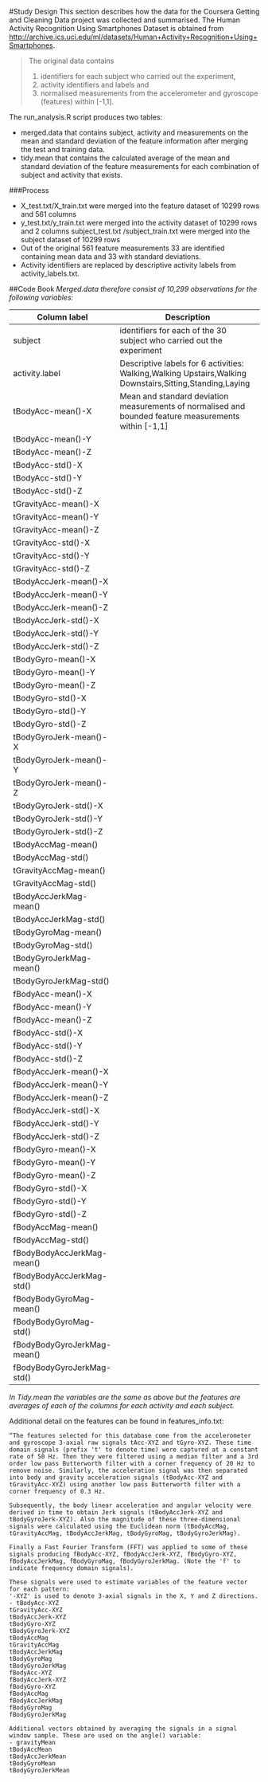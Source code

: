 #Study Design
This section describes how the data for the Coursera Getting and Cleaning Data project was collected and summarised.
The Human Activity Recognition Using Smartphones Dataset is obtained from http://archive.ics.uci.edu/ml/datasets/Human+Activity+Recognition+Using+Smartphones.

> The original data contains 
> 1)	identifiers for each subject who carried out the experiment, 
> 2)	activity identifiers and labels and 
> 3)	normalised measurements from the accelerometer and gyroscope (features) within [-1,1].

The run_analysis.R script produces two tables: 
- merged.data that contains subject, activity and measurements on the mean and standard deviation of the feature information after merging the test and training data.
- tidy.mean that contains the calculated average of the mean and standard deviation of the feature measurements for each combination of subject and activity that exists.

###Process
* X_test.txt/X_train.txt were merged into the feature dataset of 10299 rows and 561 columns
* y_test.txt/y_train.txt were merged into the activity dataset of 10299 rows and 2 columns
subject_test.txt /subject_train.txt were merged into the subject dataset of 10299 rows
* Out of the original 561 feature measurements 33 are identified containing mean data and 33 with standard deviations. 
* Activity identifiers are replaced by descriptive activity labels from activity_labels.txt.

##Code Book
*Merged.data therefore consist of 10,299 observations for the following variables:*

| Column label	| Description | 
|-----------| --------- | 
| subject   | identifiers for each of the 30 subject who carried out the experiment | 
| activity.label	| Descriptive labels for 6 activities: Walking,Walking Upstairs,Walking Downstairs,Sitting,Standing,Laying
| tBodyAcc-mean()-X|Mean and standard deviation measurements of normalised and bounded feature measurements within [-1,1] |
|tBodyAcc-mean()-Y||
|tBodyAcc-mean()-Z||
|tBodyAcc-std()-X||
|tBodyAcc-std()-Y||
|tBodyAcc-std()-Z||
|tGravityAcc-mean()-X||
|tGravityAcc-mean()-Y||
|tGravityAcc-mean()-Z||
|tGravityAcc-std()-X||
|tGravityAcc-std()-Y||
|tGravityAcc-std()-Z||
|tBodyAccJerk-mean()-X||
|tBodyAccJerk-mean()-Y||
|tBodyAccJerk-mean()-Z||
|tBodyAccJerk-std()-X||
|tBodyAccJerk-std()-Y||
|tBodyAccJerk-std()-Z||
|tBodyGyro-mean()-X||
|tBodyGyro-mean()-Y||
|tBodyGyro-mean()-Z||
|tBodyGyro-std()-X||
|tBodyGyro-std()-Y||
|tBodyGyro-std()-Z||
|tBodyGyroJerk-mean()-X||
|tBodyGyroJerk-mean()-Y||
|tBodyGyroJerk-mean()-Z||
|tBodyGyroJerk-std()-X||
|tBodyGyroJerk-std()-Y||
|tBodyGyroJerk-std()-Z||
|tBodyAccMag-mean()||
|tBodyAccMag-std()||
|tGravityAccMag-mean()||
|tGravityAccMag-std()||
|tBodyAccJerkMag-mean()||
|tBodyAccJerkMag-std()||
|tBodyGyroMag-mean()||
|tBodyGyroMag-std()||
|tBodyGyroJerkMag-mean()||
|tBodyGyroJerkMag-std()||
|fBodyAcc-mean()-X||
|fBodyAcc-mean()-Y||
|fBodyAcc-mean()-Z||
|fBodyAcc-std()-X||
|fBodyAcc-std()-Y||
|fBodyAcc-std()-Z||
|fBodyAccJerk-mean()-X||
|fBodyAccJerk-mean()-Y||
|fBodyAccJerk-mean()-Z||
|fBodyAccJerk-std()-X||
|fBodyAccJerk-std()-Y||
|fBodyAccJerk-std()-Z||
|fBodyGyro-mean()-X||
|fBodyGyro-mean()-Y||
|fBodyGyro-mean()-Z||
|fBodyGyro-std()-X||
|fBodyGyro-std()-Y||
|fBodyGyro-std()-Z||
|fBodyAccMag-mean()||
|fBodyAccMag-std()||
|fBodyBodyAccJerkMag-mean()||
|fBodyBodyAccJerkMag-std()||
|fBodyBodyGyroMag-mean()||
|fBodyBodyGyroMag-std()||
|fBodyBodyGyroJerkMag-mean()||
|fBodyBodyGyroJerkMag-std()| |


*In Tidy.mean the variables are the same as above but the features are averages of each of the columns for each activity and each subject.*

Additional detail on the features can be found in features_info.txt: 
```
“The features selected for this database come from the accelerometer and gyroscope 3-axial raw signals tAcc-XYZ and tGyro-XYZ. These time domain signals (prefix 't' to denote time) were captured at a constant rate of 50 Hz. Then they were filtered using a median filter and a 3rd order low pass Butterworth filter with a corner frequency of 20 Hz to remove noise. Similarly, the acceleration signal was then separated into body and gravity acceleration signals (tBodyAcc-XYZ and tGravityAcc-XYZ) using another low pass Butterworth filter with a corner frequency of 0.3 Hz. 

Subsequently, the body linear acceleration and angular velocity were derived in time to obtain Jerk signals (tBodyAccJerk-XYZ and tBodyGyroJerk-XYZ). Also the magnitude of these three-dimensional signals were calculated using the Euclidean norm (tBodyAccMag, tGravityAccMag, tBodyAccJerkMag, tBodyGyroMag, tBodyGyroJerkMag). 

Finally a Fast Fourier Transform (FFT) was applied to some of these signals producing fBodyAcc-XYZ, fBodyAccJerk-XYZ, fBodyGyro-XYZ, fBodyAccJerkMag, fBodyGyroMag, fBodyGyroJerkMag. (Note the 'f' to indicate frequency domain signals). 

These signals were used to estimate variables of the feature vector for each pattern:  
'-XYZ' is used to denote 3-axial signals in the X, Y and Z directions.
- tBodyAcc-XYZ
tGravityAcc-XYZ
tBodyAccJerk-XYZ
tBodyGyro-XYZ
tBodyGyroJerk-XYZ
tBodyAccMag
tGravityAccMag
tBodyAccJerkMag
tBodyGyroMag
tBodyGyroJerkMag
fBodyAcc-XYZ
fBodyAccJerk-XYZ
fBodyGyro-XYZ
fBodyAccMag
fBodyAccJerkMag
fBodyGyroMag
fBodyGyroJerkMag

Additional vectors obtained by averaging the signals in a signal window sample. These are used on the angle() variable:
- gravityMean
tBodyAccMean
tBodyAccJerkMean
tBodyGyroMean
tBodyGyroJerkMean
```
